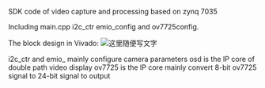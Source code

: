 SDK code of video capture and processing based on zynq 7035

Including main.cpp i2c_ctr emio_config and ov7725config.

The block design in Vivado:
![这里随便写文字](你刚复制的图片路径)

i2c_ctr and emio_ mainly configure camera parameters
osd is the IP core of double path video display
ov7725 is the IP core mainly convert 8-bit ov7725 signal to 24-bit signal to output
